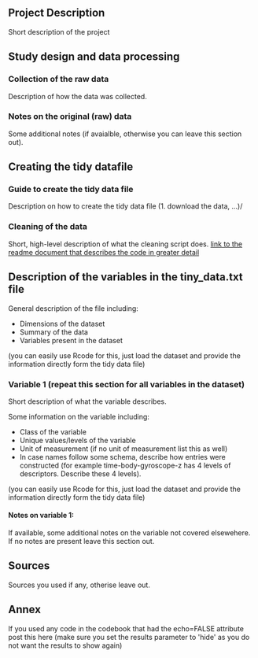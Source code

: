 ## Project Description
Short description of the project

## Study design and data processing

### Collection of the raw data
Description of how the data was collected.

### Notes on the original (raw) data 
Some additional notes (if avaialble, otherwise you can leave this section out).

## Creating the tidy datafile

### Guide to create the tidy data file
Description on how to create the tidy data file (1. download the data, ...)/

### Cleaning of the data
Short, high-level description of what the cleaning script does. [link to the readme document that describes the code in greater detail]()

## Description of the variables in the tiny_data.txt file
General description of the file including:
 - Dimensions of the dataset
 - Summary of the data
 - Variables present in the dataset

(you can easily use Rcode for this, just load the dataset and provide the information directly form the tidy data file)

### Variable 1 (repeat this section for all variables in the dataset)
Short description of what the variable describes.

Some information on the variable including:
 - Class of the variable
 - Unique values/levels of the variable
 - Unit of measurement (if no unit of measurement list this as well)
 - In case names follow some schema, describe how entries were constructed (for example time-body-gyroscope-z has 4 levels of descriptors. Describe these 4 levels). 

(you can easily use Rcode for this, just load the dataset and provide the information directly form the tidy data file)

#### Notes on variable 1:
If available, some additional notes on the variable not covered elsewehere. If no notes are present leave this section out.

## Sources
Sources you used if any, otherise leave out.

## Annex
If you used any code in the codebook that had the echo=FALSE attribute post this here (make sure you set the results parameter to 'hide' as you do not want the results to show again)
